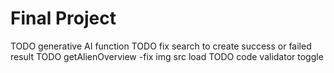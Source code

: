 # Final Project

<!-- final_project -->
TODO generative AI function
TODO fix search to create success or failed result
TODO getAlienOverview -fix img src load
TODO code validator toggle
